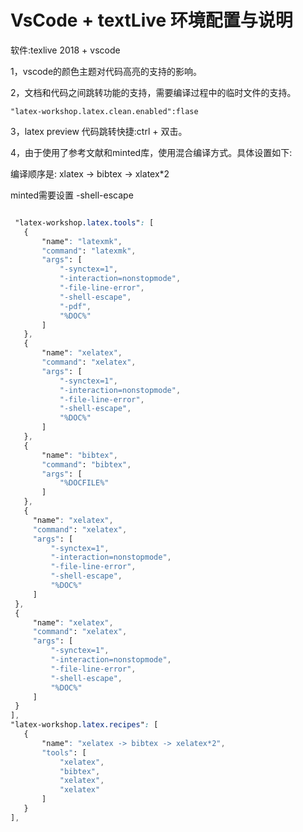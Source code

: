 # VsCode + textLive 环境配置与说明

软件:texlive 2018 + vscode 

1，vscode的颜色主题对代码高亮的支持的影响。


2，文档和代码之间跳转功能的支持，需要编译过程中的临时文件的支持。

    "latex-workshop.latex.clean.enabled":flase
    

3，latex preview 代码跳转快捷:ctrl + 双击。

4，由于使用了参考文献和minted库，使用混合编译方式。具体设置如下:
   
   编译顺序是: xlatex -> bibtex -> xlatex*2 

   minted需要设置 -shell-escape

   ```css

    "latex-workshop.latex.tools": [
      {
          "name": "latexmk",
          "command": "latexmk",
          "args": [
              "-synctex=1",
              "-interaction=nonstopmode",
              "-file-line-error",
              "-shell-escape",
              "-pdf",
              "%DOC%"
          ]
      },
      {
          "name": "xelatex",
          "command": "xelatex",
          "args": [
              "-synctex=1",
              "-interaction=nonstopmode",
              "-file-line-error",
              "-shell-escape",
              "%DOC%"
          ]
      },
      {
          "name": "bibtex",
          "command": "bibtex",
          "args": [
              "%DOCFILE%"
          ]
      },
      {
        "name": "xelatex",
        "command": "xelatex",
        "args": [
            "-synctex=1",
            "-interaction=nonstopmode",
            "-file-line-error",
            "-shell-escape",
            "%DOC%"
        ]
    },
    {
        "name": "xelatex",
        "command": "xelatex",
        "args": [
            "-synctex=1",
            "-interaction=nonstopmode",
            "-file-line-error",
            "-shell-escape",
            "%DOC%"
        ]
    }
  ],
  "latex-workshop.latex.recipes": [
      {
          "name": "xelatex -> bibtex -> xelatex*2",
          "tools": [
              "xelatex",
              "bibtex",
              "xelatex",
              "xelatex"
          ]
      }
  ],

   ```